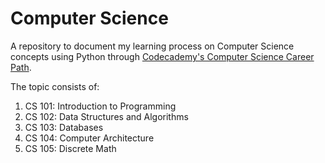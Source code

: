 # Computer Science

A repository to document my learning process on Computer Science concepts using Python through [Codecademy's Computer Science Career Path](https://www.codecademy.com/learn/paths/computer-science).

The topic consists of:

1. CS 101: Introduction to Programming
1. CS 102: Data Structures and Algorithms
1. CS 103: Databases
1. CS 104: Computer Architecture
1. CS 105: Discrete Math
